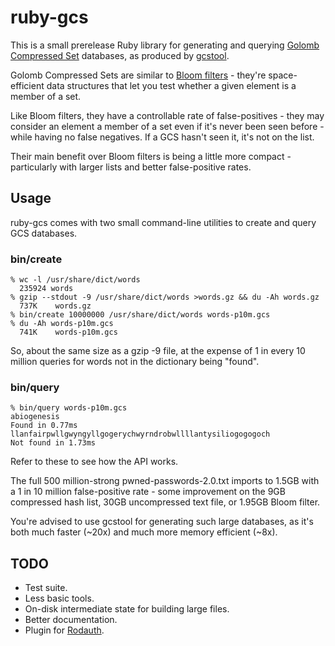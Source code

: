 # ruby-gcs

This is a small prerelease Ruby library for generating and querying
[Golomb Compressed Set][1] databases, as produced by [gcstool][2].

Golomb Compressed Sets are similar to [Bloom filters][3] - they're space-efficient
data structures that let you test whether a given element is a member of a set.

Like Bloom filters, they have a controllable rate of false-positives - they may
consider an element a member of a set even if it's never been seen before - while
having no false negatives.  If a GCS hasn't seen it, it's not on the list.

Their main benefit over Bloom filters is being a little more compact - particularly
with larger lists and better false-positive rates.

## Usage

ruby-gcs comes with two small command-line utilities to create and query GCS databases.

### bin/create

    % wc -l /usr/share/dict/words
      235924 words
    % gzip --stdout -9 /usr/share/dict/words >words.gz && du -Ah words.gz
      737K    words.gz
    % bin/create 10000000 /usr/share/dict/words words-p10m.gcs
    % du -Ah words-p10m.gcs
      741K    words-p10m.gcs

So, about the same size as a gzip -9 file, at the expense of 1 in every 10 million
queries for words not in the dictionary being "found".

### bin/query

    % bin/query words-p10m.gcs
    abiogenesis
    Found in 0.77ms
    llanfairpwllgwyngyllgogerychwyrndrobwllllantysiliogogogoch
    Not found in 1.73ms

Refer to these to see how the API works.

The full 500 million-strong pwned-passwords-2.0.txt imports to 1.5GB with a 1 in
10 million false-positive rate - some improvement on the 9GB compressed hash list,
30GB uncompressed text file, or 1.95GB Bloom filter.

You're advised to use gcstool for generating such large databases, as it's both much
faster (~20x) and much more memory efficient (~8x).

## TODO

 * Test suite.
 * Less basic tools.
 * On-disk intermediate state for building large files.
 * Better documentation.
 * Plugin for [Rodauth][5].


[1]: http://giovanni.bajo.it/post/47119962313/golomb-coded-sets-smaller-than-bloom-filters
[2]: https://github.com/Freaky/gcstool
[3]: https://en.wikipedia.org/wiki/Bloom_filter
[4]: https://haveibeenpwned.com/Passwords
[5]: http://rodauth.jeremyevans.net/
